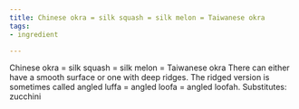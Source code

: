 ```yaml
---
title: Chinese okra = silk squash = silk melon = Taiwanese okra
tags:
- ingredient

---
```

Chinese okra = silk squash = silk melon = Taiwanese okra There can either have a smooth surface or one with deep ridges. The ridged version is sometimes called angled luffa = angled loofa = angled loofah. Substitutes: zucchini

